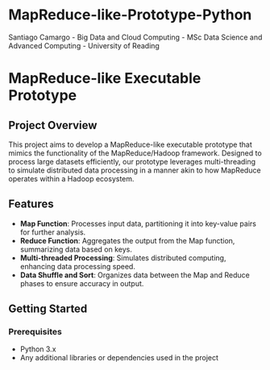 # MapReduce-like-Prototype-Python
Santiago Camargo - Big Data and Cloud Computing - MSc Data Science and Advanced Computing - University of Reading

# MapReduce-like Executable Prototype

## Project Overview

This project aims to develop a MapReduce-like executable prototype that mimics the functionality of the MapReduce/Hadoop framework. Designed to process large datasets efficiently, our prototype leverages multi-threading to simulate distributed data processing in a manner akin to how MapReduce operates within a Hadoop ecosystem.

## Features

- **Map Function**: Processes input data, partitioning it into key-value pairs for further analysis.
- **Reduce Function**: Aggregates the output from the Map function, summarizing data based on keys.
- **Multi-threaded Processing**: Simulates distributed computing, enhancing data processing speed.
- **Data Shuffle and Sort**: Organizes data between the Map and Reduce phases to ensure accuracy in output.

## Getting Started

### Prerequisites

- Python 3.x
- Any additional libraries or dependencies used in the project
